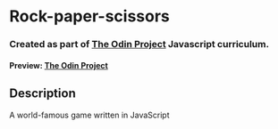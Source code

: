 # Rock-paper-scissors

### Created as part of [The Odin Project](https://www.theodinproject.com) Javascript curriculum.

#### Preview: [The Odin Project](https://www.theodinproject.com)

## Description

A world-famous game written in JavaScript
